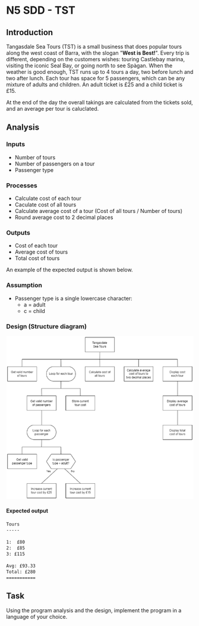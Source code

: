# N5 SDD - TST


## Introduction

Tangasdale Sea Tours (TST) is a small business that does popular tours along the west coast of Barra, with the slogan "__West is Best!__".
Every trip is different, depending on the customers wishes: touring Castlebay marina, visiting the iconic Seal Bay, or going north to see Spàgan.
When the weather is good enough, TST runs up to 4 tours a day, two before lunch and two after lunch.
Each tour has space for 5 passengers, which can be any mixture of adults and children.
An adult ticket is £25 and a child ticket is £15.

At the end of the day the overall takings are calculated from the tickets sold, and an average per tour is caluclated.

## Analysis

### Inputs

* Number of tours
* Number of passengers on a tour
* Passenger type


### Processes

* Calculate cost of each tour
* Caculate cost of all tours
* Calculate average cost of a tour (Cost of all tours / Number of tours)
* Round average cost to 2 decimal places


### Outputs

* Cost of each tour
* Average cost of tours
* Total cost of tours

An example of the expected output is shown below.

### Assumption

* Passenger type is a single lowercase character:
    * a = adult
    * c = child


### Design (Structure diagram)

![Structure diagram](assets/sd.png)


#### Expected output

```
Tours
-----

1:  £80
2:  £85
3: £115

Avg: £93.33
Total: £280
===========
```


## Task

Using the program analysis and the design, implement the program in a language of your choice.
